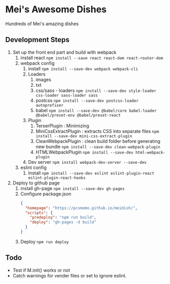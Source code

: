 # Mei's Awesome Dishes

Hundreds of Mei's amazing dishes

## Development Steps

1. Set up the front end part and build with webpack
   1. install react
      `npm install --save react react-dom react-router-dom`
   2. webpack config
      1. install
         `npm install --save-dev webpack webpack-cli`
      2. Loaders
         1. images
         2. txt
         3. css/sass - loaders
            `npm install --save-dev style-loader css-loader sass-loader sass`
         4. postcss
            `npm install --save-dev postcss-loader autoprefixer`
         5. babel
            `npm install --save-dev @babel/core babel-loader @babel/preset-env @babel/preset-react`
      3. Plugin
         1. TerserPlugin : Minimizing
         2. MiniCssExtractPlugin : extracts CSS into separate files
            `npm install --save-dev mini-css-extract-plugin`
         3. CleanWebpackPlugin : clean build folder before generating new bundle
            `npm install --save-dev clean-webpack-plugin`
         4. HTMLWebpackPlugin
            `npm install --save-dev html-webpack-plugin`
      4. Dev server
         `npm install webpack-dev-server --save-dev`
   3. eslint config
      1. Install
         `npm install --save-dev eslint eslint-plugin-react eslint-plugin-react-hooks`
2. Deploy to github page
   1. install gh-page
      `npm install --save-dev gh-pages`
   2. Configure package.json
      ```json
      {
        "homepage": "https://pcsmomo.github.io/meidish/",
        "scripts": {
          "predeploy": "npm run build",
          "deploy": "gh-pages -d build"
        }
      }
      ```
   3. Deploy
      `npm run deploy`

## Todo

- Test if M.init() works or not
- Catch warnings for vender files or set to ignore eslint.
